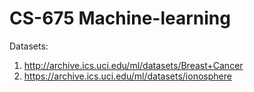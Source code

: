 # CS-675 Machine-learning


Datasets:
1. http://archive.ics.uci.edu/ml/datasets/Breast+Cancer
2. https://archive.ics.uci.edu/ml/datasets/ionosphere
